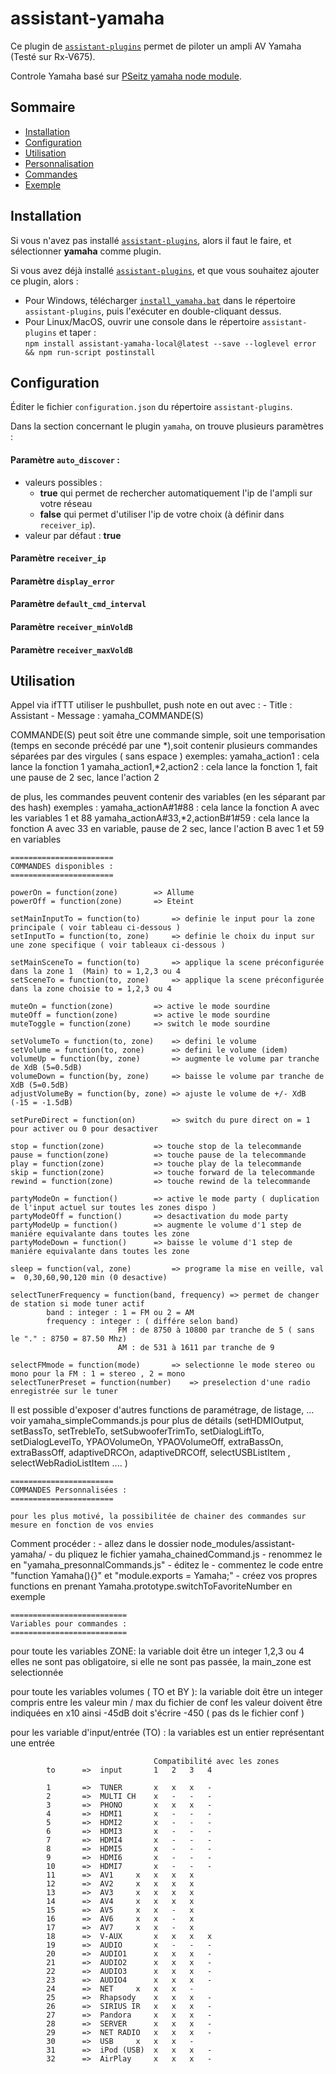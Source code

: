 # assistant-yamaha

Ce plugin de [`assistant-plugins`](https://aymkdn.github.io/assistant-plugins/) permet de piloter un ampli AV Yamaha (Testé sur Rx-V675).

Controle Yamaha basé sur [PSeitz yamaha node module](https://github.com/PSeitz/yamaha-nodejs/).

## Sommaire

  - [Installation](#installation)
  - [Configuration](#configuration)
  - [Utilisation](#utilisation)
  - [Personnalisation](#personnalisation)
  - [Commandes](#commandes)
  - [Exemple](#exemple)

## Installation

Si vous n'avez pas installé [`assistant-plugins`](https://aymkdn.github.io/assistant-plugins/), alors il faut le faire, et sélectionner **yamaha** comme plugin.

Si vous avez déjà installé [`assistant-plugins`](https://aymkdn.github.io/assistant-plugins/), et que vous souhaitez ajouter ce plugin, alors :
  - Pour Windows, télécharger [`install_yamaha.bat`]() dans le répertoire `assistant-plugins`, puis l'exécuter en double-cliquant dessus.  
  - Pour Linux/MacOS, ouvrir une console dans le répertoire `assistant-plugins` et taper :  
  `npm install assistant-yamaha-local@latest --save --loglevel error && npm run-script postinstall`

## Configuration

Éditer le fichier `configuration.json` du répertoire `assistant-plugins`.

Dans la section concernant le plugin `yamaha`, on trouve plusieurs paramètres :

#### Paramètre `auto_discover` :
  - valeurs possibles : 
    - **true** qui permet de rechercher automatiquement l'ip de l'ampli sur votre réseau
    - **false** qui permet d'utiliser l'ip de votre choix (à définir dans `receiver_ip`).
  - valeur par défaut : **true**

#### Paramètre `receiver_ip`

#### Paramètre `display_error`

#### Paramètre `default_cmd_interval`

#### Paramètre `receiver_minVoldB`

#### Paramètre `receiver_maxVoldB`





## Utilisation
Appel via ifTTT
 		utiliser le pushbullet, push note en out avec :
 		- Title : Assistant
		- Message : yamaha_COMMANDE(S)
		    
COMMANDE(S) peut soit être une commande simple, soit une temporisation (temps en seconde précédé par une *),soit contenir plusieurs commandes séparées par des virgules ( sans espace )
 	exemples:
 		yamaha_action1				: cela lance la fonction 1
 		yamaha_action1,*2,action2   : cela lance la fonction 1, fait une pause de 2 sec, lance l'action 2

 de plus, les commandes peuvent contenir des variables (en les séparant par des hash)
 	exemples :
 		yamaha_actionA#1#88					: cela lance la fonction A avec les variables 1 et 88
 		yamaha_actionA#33,*2,actionB#1#59   : cela lance la fonction A avec 33 en variable, pause de 2 sec, lance l'action B avec 1 et 59 en variables

	=======================
	COMMANDES disponibles :
	=======================

	powerOn = function(zone) 		=> Allume 
	powerOff = function(zone)		=> Eteint

	setMainInputTo = function(to)		=> definie le input pour la zone principale ( voir tableau ci-dessous )
	setInputTo = function(to, zone)		=> definie le choix du input sur une zone specifique ( voir tableaux ci-dessous )

	setMainSceneTo = function(to) 		=> applique la scene préconfigurée dans la zone 1  (Main) to = 1,2,3 ou 4
	setSceneTo = function(to, zone) 	=> applique la scene préconfigurée dans la zone choisie to = 1,2,3 ou 4

	muteOn = function(zone) 		=> active le mode sourdine
	muteOff = function(zone) 		=> active le mode sourdine
	muteToggle = function(zone)		=> switch le mode sourdine 

	setVolumeTo = function(to, zone)	=> defini le volume
	setVolume = function(to, zone)		=> defini le volume (idem)
	volumeUp = function(by, zone)		=> augmente le volume par tranche de XdB (5=0.5dB)
	volumeDown = function(by, zone)		=> baisse le volume par tranche de XdB (5=0.5dB)
	adjustVolumeBy = function(by, zone)	=> ajuste le volume de +/- XdB (-15 = -1.5dB)

	setPureDirect = function(on) 		=> switch du pure direct on = 1 pour activer ou 0 pour desactiver

	stop = function(zone)			=> touche stop de la telecommande
	pause = function(zone)			=> touche pause de la telecommande
	play = function(zone)			=> touche play de la telecommande
	skip = function(zone)			=> touche forward de la telecommande
	rewind = function(zone)			=> touche rewind de la telecommande

	partyModeOn = function()		=> active le mode party ( duplication de l'input actuel sur toutes les zones dispo )
	partyModeOff = function()		=> desactivation du mode party
	partyModeUp = function() 		=> augmente le volume d'1 step de maniére equivalante dans toutes les zone 
	partyModeDown = function()		=> baisse le volume d'1 step de maniére equivalante dans toutes les zone 

	sleep = function(val, zone) 		=> programe la mise en veille, val =  0,30,60,90,120 min (0 desactive)

	selectTunerFrequency = function(band, frequency) => permet de changer de station si mode tuner actif
			band : integer : 1 = FM ou 2 = AM
 			frequency : integer : ( différe selon band)
							FM : de 8750 à 10800 par tranche de 5 ( sans le "." : 8750 = 87.50 Mhz)
							AM : de 531 à 1611 par tranche de 9

	selectFMmode = function(mode)		=> selectionne le mode stereo ou mono pour la FM : 1 = stereo , 2 = mono
	selectTunerPreset = function(number)	=> preselection d'une radio enregistrée sur le tuner

 Il est possible d'exposer d'autres functions de paramétrage, de listage, ... voir yamaha_simpleCommands.js pour plus de détails
 (setHDMIOutput, setBassTo, setTrebleTo, setSubwooferTrimTo, setDialogLiftTo, setDialogLevelTo, YPAOVolumeOn, YPAOVolumeOff, extraBassOn, extraBassOff, adaptiveDRCOn, adaptiveDRCOff, selectUSBListItem , selectWebRadioListItem .... )

	=======================
	COMMANDES Personnalisées :
	=======================

 	pour les plus motivé, la possibilitée de chainer des commandes sur mesure en fonction de vos envies
 Comment procéder : 
		- allez dans le dossier node_modules/assistant-yamaha/
		- du pliquez le fichier yamaha_chainedCommand.js
		- renommez le en "yamaha_presonnalCommands.js"
		- éditez le
		- commentez le code entre "function Yamaha(){}" et  "module.exports = Yamaha;"
		- créez vos propres functions en prenant Yamaha.prototype.switchToFavoriteNumber en exemple
 

	==========================
	Variables pour commandes :
	==========================
 
 pour toute les variables ZONE:
	la variable doit être un integer 1,2,3 ou 4
	elles ne sont pas obligatoire, si elle ne sont pas passée, la main_zone est selectionnée

 pour toute les variables volumes ( TO et BY ):
	la variable doit être un integer compris entre les valeur min / max du fichier de conf
	les valeur doivent être indiquées en x10 ainsi -45dB doit s'écrire -450 ( pas ds le fichier conf )

 pour les variable d'input/entrée (TO) : la variables est un entier représentant une entrée

									Compatibilité avec les zones 
			to 		=>	input		1	2	3	4

			1		=>	TUNER		x	x	x	-
			2		=>	MULTI CH	x	-	-	-
			3		=>	PHONO		x	x	x	-
			4		=>	HDMI1		x	-	-	-
			5		=>	HDMI2		x	-	-	-
			6		=>	HDMI3		x	-	-	-
			7		=>	HDMI4		x	-	-	-
			8		=>	HDMI5		x	-	-	-
			9		=>	HDMI6		x	-	-	-
			10		=>	HDMI7		x	-	-	-
			11		=>	AV1		x	x	x	x	
			12		=>	AV2		x	x	x	x
			13		=>	AV3		x	x	x	x
			14		=>	AV4		x	x	x	x
			15		=>	AV5		x	x	-	x
			16		=>	AV6		x	x	-	x
			17		=>	AV7		x	x	-	x
			18		=>	V-AUX		x	x	x	x
			19		=>	AUDIO		x	-	-	-
			20		=>	AUDIO1		x	x	x	-
			21		=>	AUDIO2		x	x	x	-
			22		=>	AUDIO3		x	x	x	-
			23		=>	AUDIO4		x	x	x	-
			24		=>	NET		x	x	x	-
			25		=>	Rhapsody	x	x	x	-
			26		=>	SIRIUS IR	x	x	x	-
			27		=>	Pandora		x	x	x	-
			28		=>	SERVER		x	x	x	-
			29		=>	NET RADIO	x	x	x	-
			30		=>	USB		x	x	x	-
			31		=>	iPod (USB)	x	x	x	-
			32		=>	AirPlay		x	x	x	-
